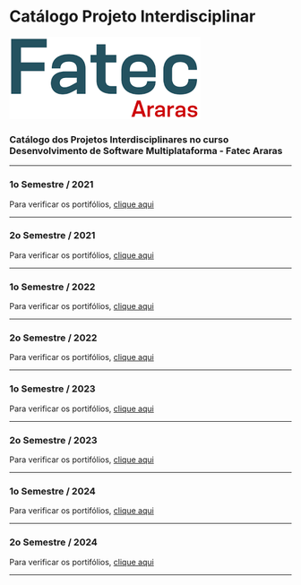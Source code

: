 # Catálogo Projeto Interdisciplinar

![Fatec Araras](fatec_araras.png)

### Catálogo dos Projetos Interdisciplinares no curso Desenvolvimento de Software Multiplataforma - Fatec Araras



* * *
### 1o Semestre / 2021
Para verificar os portifólios, [clique aqui](1SEM2021.md)

* * *
### 2o Semestre / 2021
Para verificar os portifólios, [clique aqui](2SEM2021.md)

* * *
### 1o Semestre / 2022
Para verificar os portifólios, [clique aqui](1SEM2022.md)

* * *

### 2o Semestre / 2022
Para verificar os portifólios, [clique aqui](2SEM2022.md)

* * *

### 1o Semestre / 2023
Para verificar os portifólios, [clique aqui](1SEM2023.md)

* * *
### 2o Semestre / 2023
Para verificar os portifólios, [clique aqui](2SEM2023.md)

* * *
### 1o Semestre / 2024
Para verificar os portifólios, [clique aqui](1SEM2024.md)

* * *

### 2o Semestre / 2024
Para verificar os portifólios, [clique aqui](2SEM2024.md)

* * *
